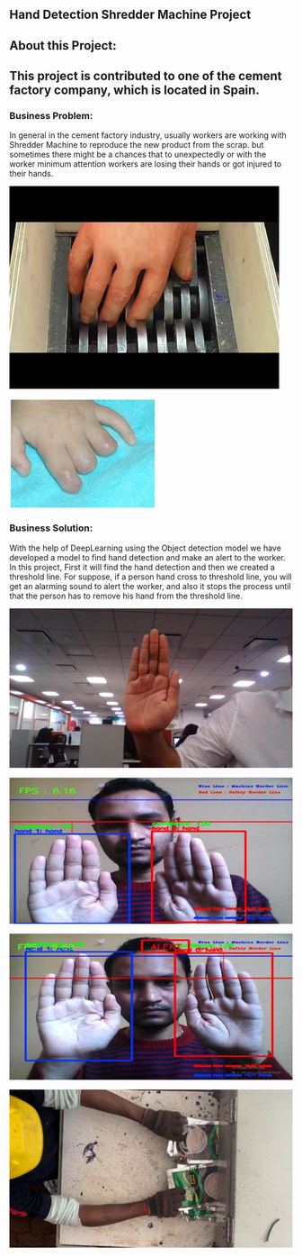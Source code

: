<h2>Hand Detection Shredder Machine Project</h2>

<h2>About this Project:</h2>

<h2>This project is contributed to one of the cement factory company, which is located in Spain.</h2>

<h3>Business Problem:</h3>

In general in the cement factory industry, usually workers are working with Shredder Machine to reproduce the new product from the scrap. 
but sometimes there might be a chances that to unexpectedly or with the worker minimum attention workers are losing their hands or got injured to their hands.

  ![](Images/1_hand_machine.jpg)
  
  ![](Images/2_InjuredHand.jpg)
  
<h3>Business Solution:</h3> 

With the help of DeepLearning using the Object detection model we have developed a model to find hand detection and make an alert to the worker.  
In this project, First it will find the hand detection and then we created a threshold line. 
For suppose, if a person hand cross to threshold line, you will get an alarming sound to alert the worker, and also it stops the process until that the person has to
remove his hand from the threshold line.

  ![](Images/hand.jpg)
  
  ![](Images/testing1.JPG)
  
  ![](Images/testing2.JPG)
  
  ![](Images/testing3.jpg)

